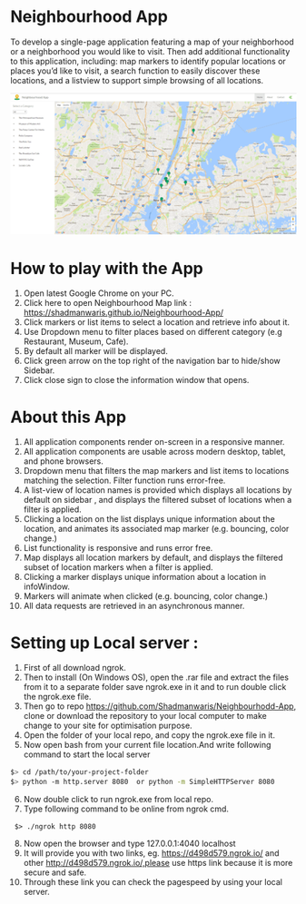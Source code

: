 # Neighbourhood App

To develop a single-page application featuring a map of your neighborhood or a neighborhood you would like to visit. Then add additional functionality to this application, including: map markers to identify popular locations or places you’d like to visit, a search function to easily discover these locations, and a listview to support simple browsing of all locations.

![picture](https://github.com/Shadmanwaris/Neighbourhood-App/blob/master/images/screenshot.png)

# How to play with the App

1. Open latest Google Chrome on your PC.
2. Click here to open Neighbourhood Map link : https://shadmanwaris.github.io/Neighbourhood-App/
3. Click markers or list items to select a location and retrieve info about it.
4. Use Dropdown menu to filter places based on different category (e.g Restaurant, Museum, Cafe).
5. By default all marker will be displayed.
6. Click green arrow on the top right of the navigation bar to hide/show Sidebar.
7. Click close sign to close the information window that opens.

# About this App

1. All application components render on-screen in a responsive manner.
2. All application components are usable across modern desktop, tablet, and phone browsers.
3. Dropdown menu that filters the map markers and list items to locations matching the selection. Filter function runs error-free.
4. A list-view of location names is provided which displays all locations by default on sidebar , and displays the filtered subset of     locations when a filter is applied.
5. Clicking a location on the list displays unique information about the location, and animates its associated map marker (e.g. bouncing, color change.)
6. List functionality is responsive and runs error free.
7. Map displays all location markers by default, and displays the filtered subset of location markers when a filter is applied.
8. Clicking a marker displays unique information about a location in infoWindow.
9. Markers will animate when clicked (e.g. bouncing, color change.)
10. All data requests are retrieved in an asynchronous manner.

# Setting up Local server :

1. First of all download ngrok.
2. Then to install (On Windows OS), open the .rar file and extract the files from it to a separate folder save ngrok.exe in it and to      run double click the ngrok.exe file.
3. Then go to repo https://github.com/Shadmanwaris/Neighbourhodd-App, clone or download the repository to your local computer to make change to your site for optimisation purpose.
4. Open the folder of your local repo, and copy the ngrok.exe file in it.
5. Now open bash from your current file location.And write following command to start the local server

  ```bash
  $> cd /path/to/your-project-folder
  $> python -m http.server 8080  or python -m SimpleHTTPServer 8080
  ```

6. Now double click to run ngrok.exe from local repo.
7. Type following command to be online from ngrok cmd.

 ```ngrok
  $> ./ngrok http 8080
  ```
8. Now open the browser and type 127.0.0.1:4040 localhost
9. It will provide you with two links, eg. https://d498d579.ngrok.io/ and other http://d498d579.ngrok.io/,please use https link because    it is more secure and safe.
10. Through these link you can check the pagespeed by using your local server.
